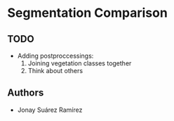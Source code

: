# Segmentation Comparison

## TODO
- Adding postproccessings: 
    1. Joining vegetation classes together
    2. Think about others

## Authors
- Jonay Suárez Ramírez